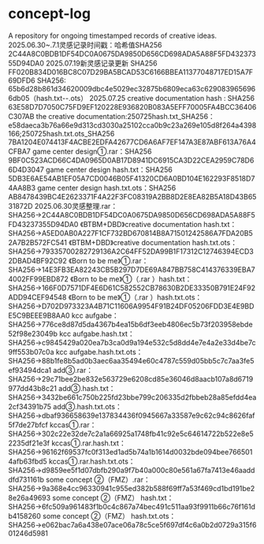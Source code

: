 # concept-log
A repository for ongoing timestamped records of creative ideas.
2025.06.30~.7.1灵感记录时间戳：哈希值SHA256          2C44A8C0BDB1DF54DC0A0675DA9850D656CD698ADA5A88F5FD43237355D94DA0
2025.07.19新灵感记录更新  SHA256          FF020B834D016BC8C07D29BA5BCAD53C6166BBEA11377048717ED15A7F69DFD6
SHA256: 65b6d28b861d34620009dbc4e5029ec32875b6809eca63c6290839656966db05（hash.txt--.ots）
2025.07.25 <Born to be her> creative documentation hash : SHA256          63E58D7D7050C75FD9EF120228E936820B083A5EFF70005FA4BCC36406C307AB
the creative documentation:250725hash.txt_SHA256：e58daeca3b76a66e9d313cd3030a25102cca0b9c23a269e105d8f264a4398166;250725hash.txt.ots_SHA256          7BA1204E074413F4ACBE2EDFA42677CD6A6AF7EF147A3E87ABF613A76A4CFBA7
game center design①.rar：SHA256     9BF0C523ACD66C4DA0965D0AB17D8941DC6915CA3D22CEA2959C78D66D4D3047
game center design hash.txt：SHA256    5DB3E6AE54AB1EF05A7CD0046B05F41320CD6A0BD104E162293F8518D74AA8B3
game center design hash.txt.ots：SHA256      AB8478439BC4E2623371F4A22F3FC08319A2BB8D2E8EA82B5A18D43B6531872D
2025.06.30灵感整理.rar：SHA256→2C44A8C0BDB1DF54DC0A0675DA9850D656CD698ADA5A88F5FD43237355D94DA0
《BTBM+DBD》creative documentation hash.txt：SHA256→A5ED0AB0A227F1CF732BD670814B8A71501242586A7FDA20B52A7B2B572FC541
《BTBM+DBD》creative documentation hash.txt.ots：SHA256→79335700282729136A2C64FF52DA99B1F17312C12746394ECD32DBAD4BF92C92
《Born to be me》①.rar：SHA256→14E3FB3EA82243CB5B297D7DE69A847BB758C414376339EBA74002FF99EBD872
《Born to be me》①（.rar ）hash.txt：SHA256→166F0D7571DF4E6D61C582552CB78630B2DE33350B791E24F92ADD94CEF94548
《Born to be me》①（.rar ）hash.txt.ots：SHA256→D702D973323A4B71C11606A9954F91B24DF05206FDD3E4E9BDE5C9BEEE9B8AA0
kcc aufgabe：SHA256→776ce8d87d5da4367b4ea15b6df3eeb4806ec5b73f203958ebde52f98e23049b
kcc aufgabe.hash.txt：SHA256→c9845429a020ea7b3ca0d9a194e532c5d8dd4e7e4a2e33d4be7c9ff553b07c0a
kcc aufgabe.hash.txt.ots：SHA256→88b1fe8b5ad0b3aec6aa35494e60c4787c559d05bb5c7c7aa3fe5ef93494dca1
add③.rar：SHA256→29c71bee2be832e563729e6208cd85e36046d8aacb107a8d6719977dd43b8c21
add③.hash.txt：SHA256→3432be661c750b225fd23bbe799c206335d2fbbeb28a85efdd4ea2cf34391b75
add③.hash.txt.ots：SHA256→dbaf936658639e137834436f0945667a33587e9c62c94c8626faf5f7de27bfcf
kccas①.rar：SHA256→302c22e32de7c2a1a66925a1748fb41c92e5c64614722b522e8e52235df21e3f
kccas①.rar.hash.txt：SHA256→96162f69537fc0f313ed1ad5b74a1b1614d0032bde094bee7665014afb63fbd5
kccas①.rar.hash.txt.ots：SHA256→d9859ee5f1d07dbfb290a9f7b40a000c80e561a67fa7413e46aadddfd731161b
some concept ②（FMZ）.rar：SHA256→9a368e4cc96330941c955ed382b588f69ff7a53f469cd1bd191be28e26a49693
some concept ②（FMZ） hash.txt：SHA256→6fc509a961483f1b0c4c867a74bec491c511aa93f9911b66c76f161db4158260
some concept ②（FMZ） hash.txt.ots：SHA256→e062bac7a6a438e07ace06a78c5ce5f697df4c6a0b2d0729a315f601246d5981

